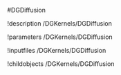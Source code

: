 <!-- MOOSE Object Documentation Stub: Remove this when content is added. -->
#DGDiffusion

!description /DGKernels/DGDiffusion

!parameters /DGKernels/DGDiffusion

!inputfiles /DGKernels/DGDiffusion

!childobjects /DGKernels/DGDiffusion

